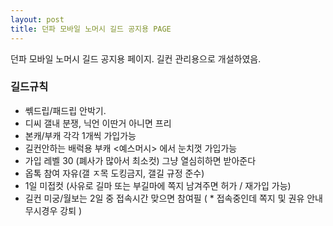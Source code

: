 ```yaml
---
layout: post
title: 던파 모바일 노머시 길드 공지용 PAGE
---
```

던파 모바일 노머시 길드 공지용 페이지. 길컨 관리용으로 개설하였음.

### 길드규칙
- 쎆드립/패드립 안박기.
- 디씨 갤내 분쟁, 닉언 이딴거 아니면 프리
- 본캐/부캐 각각 1개씩 가입가능
- 길컨안하는 배럭용 부캐 <예스머시> 에서 눈치껏 가입가능
- 가입 레벨 30 (폐사가 많아서 최소컷) 그냥 열심히하면 받아준다
- 옵톡 참여 자유(갤 ㅈ목 도킹금지, 갤길 규정 준수)
- 1일 미접컷 (사유로 길마 또는 부길마에 쪽지 남겨주면 허가 / 재가입 가능)
- 길컨 미궁/월보는 2일 중 접속시간 맞으면 참여필 ( * 접속중인데 쪽지 및 권유 안내 무시경우 강퇴 )
